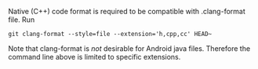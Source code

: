 Native (C++) code format is required to be compatible with .clang-format file. Run

```
git clang-format --style=file --extension='h,cpp,cc' HEAD~
```

Note that clang-format is *not* desirable for Android java files. Therefore
the  command line above is limited to specific extensions.

